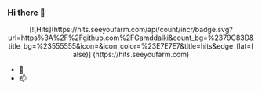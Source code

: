 ### Hi there 👋

<div align=center>
  [![Hits](https://hits.seeyoufarm.com/api/count/incr/badge.svg?url=https%3A%2F%2Fgithub.com%2FGamddalki&count_bg=%2379C83D&title_bg=%23555555&icon=&icon_color=%23E7E7E7&title=hits&edge_flat=false)]
  (https://hits.seeyoufarm.com)
</div>


- 🌱 
- 📫 
